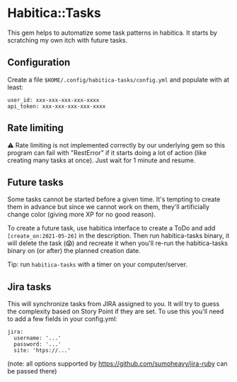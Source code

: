 # Habitica::Tasks

This gem helps to automatize some task patterns in habitica. It starts by scratching my own itch with future tasks.

## Configuration

Create a file `$HOME/.config/habitica-tasks/config.yml` and populate with at least:
```
user_id: xxx-xxx-xxx-xxx-xxxx
api_token: xxx-xxx-xxx-xxx-xxxx
```

## Rate limiting

⚠ Rate limiting is not implemented correctly by our underlying gem so this program can fail with "RestError" if it starts doing a lot of action (like creating many tasks at once). Just wait for 1 minute and resume.

## Future tasks

Some tasks cannot be started before a given time. It's tempting to create them in advance but since we cannot work on them, they'll artificially change color (giving more XP for no good reason).

To create a future task, use habitica interface to create a ToDo and add `[create_on:2021-05-26]` in the description. Then run habitica-tasks binary, it will delete the task (😱) and recreate it when you'll re-run the habitica-tasks binary on (or after) the planned creation date.

Tip: run `habitica-tasks` with a timer on your computer/server.

## Jira tasks

This will synchronize tasks from JIRA assigned to you. It will try to guess the complexity based on Story Point if they are set.
To use this you'll need to add a few fields in your config.yml:

```
jira:
  username: '...'
  password: '...'
  site: 'htps://...'
```
(note: all options supported by https://github.com/sumoheavy/jira-ruby can be passed there)
